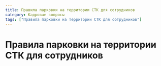 ```yaml
---
title: Правила парковки на территории СТК для сотрудников
category: Кадровые вопросы
tags: ["Правила парковки на территории СТК для сотрудников"]
---
```


# Правила парковки на территории СТК для сотрудников
